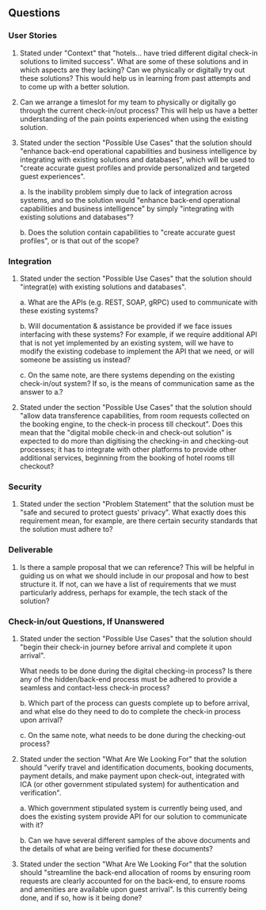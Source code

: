 ## Questions

### User Stories

1. Stated under "Context" that "hotels... have tried different digital check-in solutions to limited success". What are some of these solutions and in which aspects are they lacking? Can we physically or digitally try out these solutions? This would help us in learning from past attempts and to come up with a better solution.

1. Can we arrange a timeslot for my team to physically or digitally go through the current check-in/out process? This will help us have a better understanding of the pain points experienced when using the existing solution.

1. Stated under the section "Possible Use Cases" that the solution should "enhance back-end operational capabilities and business intelligence by integrating with existing solutions and databases", which will be used to "create accurate guest profiles and provide personalized and targeted guest experiences".

    a. Is the inability problem simply due to lack of integration across systems, and so the solution would "enhance back-end operational capabilities and business intelligence" by simply "integrating with existing solutions and databases"?

    b. Does the solution contain capabilities to "create accurate guest profiles", or is that out of the scope?

### Integration

1. Stated under the section "Possible Use Cases" that the solution should "integrat(e) with existing solutions and databases".

    a. What are the APIs (e.g. REST, SOAP, gRPC) used to communicate with these existing systems?

    b. Will documentation & assistance be provided if we face issues interfacing with these systems? For example, if we require additional API that is not yet implemented by an existing system, will we have to modify the existing codebase to implement the API that we need, or will someone be assisting us instead?

    c. On the same note, are there systems depending on the existing check-in/out system? If so, is the means of communication same as the answer to a.?

1. Stated under the section "Possible Use Cases" that the solution should "allow data transference capabilities, from room requests collected on the booking engine, to the check-in process till checkout". Does this mean that the "digital mobile check-in and check-out solution" is expected to do more than digitising the checking-in and checking-out processes; it has to integrate with other platforms to provide other additional services, beginning from the booking of hotel rooms till checkout?

### Security

1. Stated under the section "Problem Statement" that the solution must be "safe and secured to protect guests' privacy". What exactly does this requirement mean, for example, are there certain security standards that the solution must adhere to?

### Deliverable

1. Is there a sample proposal that we can reference? This will be helpful in guiding us on what we should include in our proposal and how to best structure it. If not, can we have a list of requirements that we must particularly address, perhaps for example, the tech stack of the solution?

### Check-in/out Questions, If Unanswered

1. Stated under the section "Possible Use Cases" that the solution should "begin their check-in journey before arrival and complete it upon arrival".

    What needs to be done during the digital checking-in process? Is there any of the hidden/back-end process must be adhered to provide a seamless and contact-less check-in process?

    b. Which part of the process can guests complete up to before arrival, and what else do they need to do to complete the check-in process upon arrival?

    c. On the same note, what needs to be done during the checking-out process?

1. Stated under the section "What Are We Looking For" that the solution should "verify travel and identification documents, booking documents, payment details, and make payment upon check-out, integrated with ICA (or other government stipulated system) for authentication and verification".

    a. Which government stipulated system is currently being used, and does the existing system provide API for our solution to communicate with it?

    b. Can we have several different samples of the above documents and the details of what are being verified for these documents?

1. Stated under the section "What Are We Looking For" that the solution should "streamline the back-end allocation of rooms by ensuring room requests are clearly accounted for on the back-end, to ensure rooms and amenities are available upon guest arrival". Is this currently being done, and if so, how is it being done?